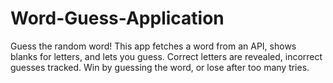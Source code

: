 # Word-Guess-Application
Guess the random word! This app fetches a word from an API, shows blanks for letters, and lets you guess. Correct letters are revealed, incorrect guesses tracked. Win by guessing the word, or lose after too many tries.

